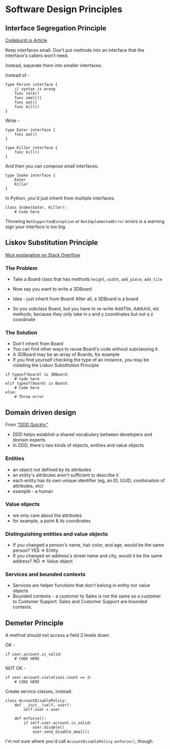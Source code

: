 # Software Design Principles

## Interface Segregation Principle

[Codeburst.io Article](https://codeburst.io/understanding-solid-principles-interface-segregation-principle-b2d57026cf6c)

Keep interfaces small. Don't put methods into an interface that the interface's callers won't need.

Instead, separate them into smaller interfaces.

Instead of -

```
type Person interface {
    // syntax is wrong
    func talk()
    func smell()
    func eat()
    func kill()
}
```

Write -

```
type Eater interface {
    func eat()
}

type Killer interface {
    func kill()
}
```

And then you can compose small interfaces:

```
type Snake interface {
    Eater
    Killer
}
```

In Python, you'd just inherit from multiple interfaces:

```
class Snake(Eater, Killer):
    # Code here
```

Throwing `NotSupportedException` or `NotImplementedError` errors is a warning sign your interface is too big.

## Liskov Substitution Principle

[Nice explanation on Stack Overflow](https://stackoverflow.com/questions/56860/what-is-an-example-of-the-liskov-substitution-principle)

### The Problem

- Take a Board class that has methods `height`, `width`, `add_piece`, `add_tile`
- Now say you want to write a 3DBoard

- Idea - just inherit from Board! After all, a 3DBoard is a board
- So you subclass Board, but you have to re-write AddTile, AddUnit, etc methods, because they only take in x and y coordinates but not a z coordinate

### The Solution

- Don't inherit from Board
- You can find other ways to reuse Board's code without subclassing it
- A 3DBoard may be an array of Boards, for example
- If you find yourself checking the type of an instance, you may be violating the Liskov Substitution Principle

```
if typeof(board) is 3DBoard:
	# Code here
elif typeof(board) is Board:
	# Code here
else:
	# Throw error
```

## Domain driven design

From ["DDD Quickly"](http://carfield.com.hk/document/software%2Bdesign/dddquickly.pdf)

- DDD helps establish a shared vocabulary between developers and domain experts
- In DDD, there's two kinds of objects, entities and value objects

### Entities

- an object not defined by its attributes
- an entity's attributes aren't sufficient to describe it
- each entity has its own unique identifier (eg, an ID, UUID, combination of attributes, etc)
- example - a human

### Value objects

- we only care about the attributes
- for example, a point & its coordinates

### Distinguishing entities and value objects

- If you changed a person's name, hair color, and age, would be the same person? YES => Entity
- If you changed an address's street name and city, would it be the same address? NO => Value object

### Services and bounded contexts

- Services are helper functions that don't belong in entity nor value objects
- Bounded contexts - a customer to Sales is not the same as a customer to Customer Support. Sales and Customer Support are bounded contexts.

## Demeter Principle

A method should not access a field 2 levels down

OK -

```
if user.account.is_valid:
	# CODE HERE
```

NOT OK -

```
if user.account.violations.count == 3:
    # CODE HERE
```

Create service classes, instead:

```
class AccountDisablePolicy:
    def __init__(self, user):
        self.user = user

    def enforce():
    	if self.user.account.is_valid:
    		user.disable()
    		user.send_disable_email()
```

I'm not sure where you'd call `AccountDisablePolicy.enforce()`, though.
